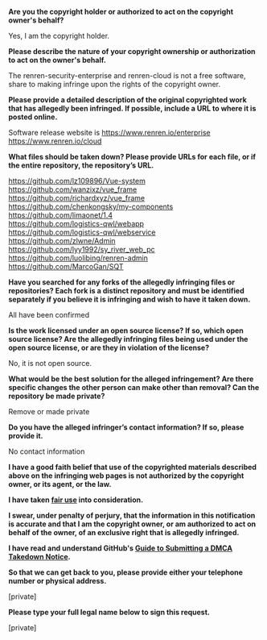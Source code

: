 **Are you the copyright holder or authorized to act on the copyright owner's behalf?**

Yes, I am the copyright holder.

**Please describe the nature of your copyright ownership or authorization to act on the owner's behalf.**

The renren-security-enterprise and renren-cloud is not a free software, share to making infringe upon the rights of the copyright owner.

**Please provide a detailed description of the original copyrighted work that has allegedly been infringed. If possible, include a URL to where it is posted online.**

Software release website is https://www.renren.io/enterprise https://www.renren.io/cloud

**What files should be taken down? Please provide URLs for each file, or if the entire repository, the repository’s URL.**

https://github.com/lz109896/Vue-system  
https://github.com/wanzixz/vue_frame  
https://github.com/richardxyz/vue_frame  
https://github.com/chenkongsky/my-components  
https://github.com/limaonet/1.4  
https://github.com/logistics-qwl/webapp  
https://github.com/logistics-qwl/webservice  
https://github.com/zlwne/Admin  
https://github.com/lyy1992/sy_river_web_pc  
https://github.com/luolibing/renren-admin  
https://github.com/MarcoGan/SQT  

**Have you searched for any forks of the allegedly infringing files or repositories? Each fork is a distinct repository and must be identified separately if you believe it is infringing and wish to have it taken down.**

All have been confirmed

**Is the work licensed under an open source license? If so, which open source license? Are the allegedly infringing files being used under the open source license, or are they in violation of the license?**

No, it is not open source.

**What would be the best solution for the alleged infringement? Are there specific changes the other person can make other than removal? Can the repository be made private?**

Remove or made private

**Do you have the alleged infringer’s contact information? If so, please provide it.**

No contact information

**I have a good faith belief that use of the copyrighted materials described above on the infringing web pages is not authorized by the copyright owner, or its agent, or the law.**

**I have taken <a href="https://www.lumendatabase.org/topics/22">fair use</a> into consideration.**

**I swear, under penalty of perjury, that the information in this notification is accurate and that I am the copyright owner, or am authorized to act on behalf of the owner, of an exclusive right that is allegedly infringed.**

**I have read and understand GitHub's <a href="https://help.github.com/articles/guide-to-submitting-a-dmca-takedown-notice/">Guide to Submitting a DMCA Takedown Notice</a>.**

**So that we can get back to you, please provide either your telephone number or physical address.**

[private]  

**Please type your full legal name below to sign this request.**

[private]  
